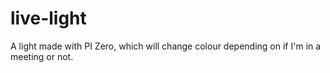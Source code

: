 # live-light

A light made with PI Zero, which will change colour depending on if I'm in a meeting or not.